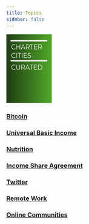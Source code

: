 ```yaml
---
title: Topics
sidebar: false
---
```

<a href="/charter-cities/"> <img src="./assets/CharterCitiesCover.png" alt="Charter Cities" height="180" Width="120" /> </a>

    
### [Bitcoin](/bitcoin/)
 
### [Universal Basic Income](/ubi/)
 
### [Nutrition](/nutrition/)
 
### [Income Share Agreement](/isa/)
 
### [Twitter](/twitter/)
 
### [Remote Work](/remote-work/)
 
### [Online Communities](/online-communities/)
